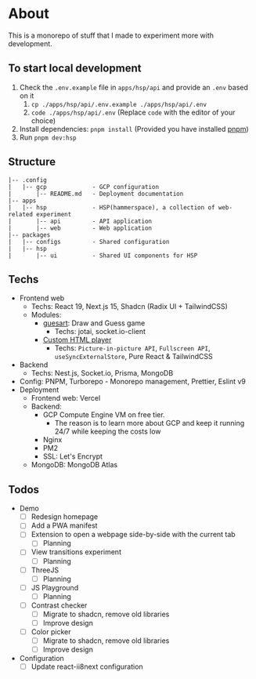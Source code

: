 # About

This is a monorepo of stuff that I made to experiment more with development.

## To start local development

1. Check the `.env.example` file in `apps/hsp/api` and provide an `.env` based on it 
   1. `cp ./apps/hsp/api/.env.example ./apps/hsp/api/.env`
   2. `code ./apps/hsp/api/.env` (Replace `code` with the editor of your choice)
2. Install dependencies: `pnpm install` (Provided you have installed [pnpm](https://pnpm.io/installation))
3. Run `pnpm dev:hsp`

## Structure

```
|-- .config
|   |-- gcp             - GCP configuration
|       |-- README.md   - Deployment documentation
|-- apps
|   |-- hsp             - HSP(hammerspace), a collection of web-related experiment
|       |-- api         - API application
|       |-- web         - Web application
|-- packages
|   |-- configs         - Shared configuration
|   |-- hsp
|       |-- ui          - Shared UI components for HSP
```

## Techs

- Frontend web
  - Techs: React 19, Next.js 15, Shadcn (Radix UI + TailwindCSS)
  - Modules:
    - [guesart](https://web.hspln.com): Draw and Guess game
      - Techs: jotai, socket.io-client
    - [Custom HTML player](https://web.hspln.com/player)
      - Techs: `Picture-in-picture API`, `Fullscreen API`, `useSyncExternalStore`, Pure React & TailwindCSS
- Backend
  - Techs: Nest.js, Socket.io, Prisma, MongoDB
- Config: PNPM, Turborepo - Monorepo management, Prettier, Eslint v9
- Deployment
  - Frontend web: Vercel
  - Backend: 
    - GCP Compute Engine VM on free tier.
      - The reason is to learn more about GCP and keep it running 24/7 while keeping the costs low
    - Nginx
    - PM2
    - SSL: Let's Encrypt
  - MongoDB: MongoDB Atlas

## Todos

- Demo
  - [ ] Redesign homepage
  - [ ] Add a PWA manifest
  - [ ] Extension to open a webpage side-by-side with the current tab 
    - [ ] Planning
  - [ ] View transitions experiment
    - [ ] Planning
  - [ ] ThreeJS
    - [ ] Planning
  - [ ] JS Playground
    - [ ] Planning
  - [ ] Contrast checker
    - [ ] Migrate to shadcn, remove old libraries
    - [ ] Improve design
  - [ ] Color picker
    - [ ] Migrate to shadcn, remove old libraries
    - [ ] Improve design
- Configuration
  - [ ] Update react-ii8next configuration
